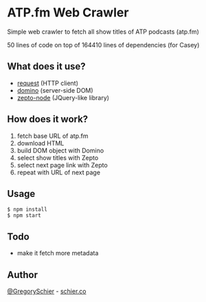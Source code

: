 ATP.fm Web Crawler
==================

Simple web crawler to fetch all show titles of ATP podcasts (atp.fm)

50 lines of code on top of 164410 lines of dependencies (for Casey)


## What does it use?

- [request](https://github.com/mikeal/request) (HTTP client)
- [domino](https://github.com/fgnass/domino) (server-side DOM)
- [zepto-node](https://github.com/fgnass/zepto-node) (JQuery-like library)


## How does it work?

1. fetch base URL of atp.fm
2. download HTML
3. build DOM object with Domino
4. select show titles with Zepto
5. select next page link with Zepto
6. repeat with URL of next page


## Usage

```shell
$ npm install
$ npm start
```


## Todo

* make it fetch more metadata


## Author

[@GregorySchier](http://twitter.com/gregoryschier) - [schier.co](http://schier.co)
